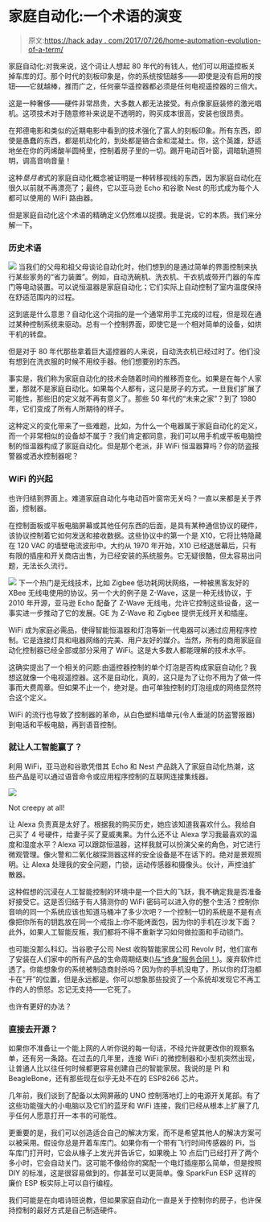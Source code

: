 # 家庭自动化:一个术语的演变

> 原文:[https://hack aday . com/2017/07/26/home-automation-evolution-of-a-term/](https://hackaday.com/2017/07/26/home-automation-evolution-of-a-term/)

家庭自动化:对我来说，这个词让人想起 80 年代的有钱人，他们可以用遥控板关掉车库的灯。那个时代的刻板印象是，你的系统按钮越多——即使是没有启用的按钮——它就越棒，推而广之，任何豪华遥控器都必须是任何电视遥控器的三倍大。

这是一种奢侈——硬件非常昂贵，大多数人都无法接受。有点像家庭装修的激光唱机。这项技术对于随意修补来说是不透明的，购买成本很高，安装也很昂贵。

在邦德电影和类似的近期电影中看到的技术强化了富人的刻板印象。所有东西，即使是愚蠢的东西，都是机动化的，到处都是铬合金和混凝土。你，这个英雄，舒适地坐在你的丙烯酸半圆椅里，控制着房子里的一切。踢开电动百叶窗，调暗轨道照明，调高音响音量！

这种*垦月者*式的家庭自动化概念被证明是一种转移视线的东西，因为家庭自动化在很久以前就不再漂亮了；最终，它以亚马逊 Echo 和谷歌 Nest 的形式成为每个人都可以使用的 WiFi 路由器。

但是家庭自动化这个术语的精确定义仍然难以捉摸。我是说，它的本质。我们来分解一下。

### 历史术语

[![](../Images/dcc7cd1a85868b17c3f19354ffe9f86c.png)](https://hackaday.com/wp-content/uploads/2017/07/dishwasher.png) 当我们的父母和祖父母谈论自动化时，他们想到的是通过简单的界面控制来执行某些家务的“省力装置”。例如，自动洗碗机、洗衣机、干衣机或带开门器的车库门等电动装置。可以说恒温器是家庭自动化；它们实际上自动控制了室内温度保持在舒适范围内的过程。

这到底是什么意思？自动化这个词指的是一个通常用手工完成的过程，但是现在通过某种控制系统来驱动。总有一个控制界面，即使它是一个相对简单的设备，如烘干机的转盘。

但是对于 80 年代那些拿着巨大遥控器的人来说，自动洗衣机已经过时了。他们没有想到在洗衣服的时候不用绞手器。他们想要别的东西。

事实是，我们称为家庭自动化的技术会随着时间的推移而变化。如果是在每个人家里，那就不是家庭自动化。如果每个人都有，这只是房子的方式。一旦我们扩展了可能性，那些旧的定义就不再有意义了。那些 50 年代的“未来之家”？到了 1980 年，它们变成了所有人所期待的样子。

这种定义的变化带来了一些难题，比如，为什么一个电器属于家庭自动化的定义，而一个非常相似的设备却不属于？我们肯定都同意，我们可以用手机或平板电脑控制的恒温器构成了家庭自动化。但是那个老派，非 WiFi 恒温器算吗？你的防盗报警器或洒水控制器呢？

### WiFi 的兴起

也许归结到界面上。难道家庭自动化与电动百叶窗帘无关吗？一直以来都是关于界面，控制器。

在控制面板或平板电脑屏幕或其他任何东西的后面，是具有某种通信协议的硬件，该协议控制着它如何发送和接收数据。这些协议中的第一个是 X10，它将比特隐藏在 120 VAC 的墙壁电流波形中。大约从 1970 年开始，X10 已经退居幕后，只有有限的插座和开关商店出售，为已经安装的系统服务。它无疑很酷，但太容易出问题，无法长久流行。

[![](../Images/b8030439dd9e7c8e50c5401836a2bac3.png)](https://hackaday.com/wp-content/uploads/2016/04/wireless_questions.png) 下一个热门是无线技术，比如 Zigbee 低功耗网状网络，一种被黑客友好的 XBee 无线电使用的协议。另一个大的例子是 Z-Wave，这是一种无线协议，于 2010 年开源，亚马逊 Echo 配备了 Z-Wave 无线电，允许它控制这些设备，这一事实进一步推动了它的发展。GE 为 Z-Wave 和 Zigbee 提供无线开关和插座。

WiFi 成为家庭必需品，使得智能恒温器和灯泡等新一代电器可以通过应用程序控制。它是连接灯具和电器网络的完美、用户友好的媒介。当然，所有的商用家庭自动化控制器已经全部或部分采用了 WiFi。这是大多数人都能理解的技术水平。

这确实提出了一个相关的问题:由遥控器控制的单个灯泡是否构成家庭自动化？我想这就像一个电视遥控器。这不是自动化，真的，这只是为了让你不用为了做一件事而大费周章。但如果不止一个，绝对是。由可单独控制的灯泡组成的网络显然符合这个定义。

WiFi 的流行也导致了控制器的革命，从白色塑料墙单元(令人垂涎的防盗警报器)到电话和平板电脑，再到语音控制。

### 就让人工智能赢了？

利用 WiFi，亚马逊和谷歌凭借其 Echo 和 Nest 产品跳入了家庭自动化热潮，这些产品是可以通过语音命令或应用程序控制的互联网连接集线器。

[![](../Images/10b3bfad47d9769b8019b73e010d3853.png)](https://hackaday.com/wp-content/uploads/2017/07/71vbrzx0ntl-_sl1000_.jpg)

Not creepy at all!

让 Alexa 负责真是太好了。根据我的购买历史，她应该知道我喜欢什么。我给自己买了 4 号硬件，给妻子买了夏威夷果。为什么还不让 Alexa 学习我最喜欢的温度和湿度水平？Alexa 可以跟踪恒温器，这样我就可以扮演父亲的角色，对它进行微观管理。像火警和二氧化碳探测器这样的安全设备是不在话下的。绝对是景观照明。让 Alexa 处理我的安全问题，门锁，运动传感器和摄像头。伙计，声控油扩散器。

这种假想的沉浸在人工智能控制的环境中是一个巨大的飞跃，我不确定我是否准备好接受它。这是否归结于有人猜测你的 WiFi 密码可以进入你的整个生活？控制你音响的同一个系统应该也知道马桶冲了多少次吧？一个控制一切的系统是不是有点像把你所有的钥匙放在同一个戒指上:你不能烤面包，因为你的手机在沙发下面？此外，如果人工智能反叛，我们都将不得不重新学习如何做拉面和手动锁门。

也可能没那么科幻。当谷歌子公司 Nest 收购智能家居公司 Revolv 时，他们宣布了安装在人们家中的所有产品的生命周期结束([)与“终身”服务合同！](http://hackaday.com/2016/04/07/alphabet-to-turn-off-revolvs-lights/))。废弃软件烂透了。你能想象你的系统被制造商封杀吗？因为你的手机没电了，所以你的灯泡都卡在“开”的位置，但是永远都是。你可以想象那些投资了一个系统却发现它不再工作的人的愤怒。忘记无支持——它死了。

也许有更好的办法？

### 直接去开源？

如果你不准备让一个能上网的人听你说的每一句话，不经允许就更改你的观察名单，还有另一条路。在过去的几年里，连接 WiFi 的微控制器和小型机突然出现，让普通人比以往任何时候都更容易创建自己的智能家居。我说的是 Pi 和 BeagleBone，还有那些现在似乎无处不在的 ESP8266 芯片。

几年前，我们谈到了配备以太网屏蔽的 UNO 控制落地灯上的电源开关尾部。有了这些功能强大的小电脑以及它们的蓝牙和 WiFi 连接，我们已经从根本上扩展了几乎任何人愿意打开一本书的可能性。

更重要的是，我们可以创造适合自己的解决方案，而不是希望其他人的解决方案可以被采用。假设你总是开着车库门。如果你有一个带有飞行时间传感器的 Pi，当车库门打开时，它会从椽子上发光并告诉它，如果晚上 10 点后门已经打开了两个多小时，它会自动关门。这可能不像给你的窝配一个电灯插座那么简单，但是按照 DIY 的标准，这是很容易做到的。你甚至可以更简单。像 SparkFun ESP 这样的廉价 ESP 板实际上可以自行编程。

我们可能是在向唱诗班说教，但如果家庭自动化一直是关于控制你的房子，也许保持控制的最好方式是自己制造硬件。
